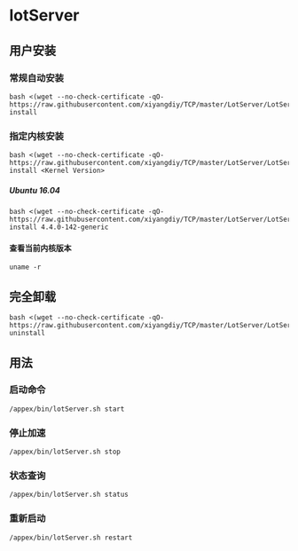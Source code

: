 # lotServer


## 用户安装
### 常规自动安装
```
bash <(wget --no-check-certificate -qO- https://raw.githubusercontent.com/xiyangdiy/TCP/master/LotServer/LotServer.sh) install
```

### 指定内核安装
```
bash <(wget --no-check-certificate -qO- https://raw.githubusercontent.com/xiyangdiy/TCP/master/LotServer/LotServer.sh) install <Kernel Version>
```
##### Ubuntu 16.04
```
bash <(wget --no-check-certificate -qO- https://raw.githubusercontent.com/xiyangdiy/TCP/master/LotServer/LotServer.sh) install 4.4.0-142-generic
```
#### 查看当前内核版本
```
uname -r
```

## 完全卸载
```
bash <(wget --no-check-certificate -qO- https://raw.githubusercontent.com/xiyangdiy/TCP/master/LotServer/LotServer.sh) uninstall
```

## 用法
### 启动命令 
```
/appex/bin/lotServer.sh start
```
### 停止加速
```
/appex/bin/lotServer.sh stop
```
### 状态查询
```
/appex/bin/lotServer.sh status
```
### 重新启动
```
/appex/bin/lotServer.sh restart
```

  
